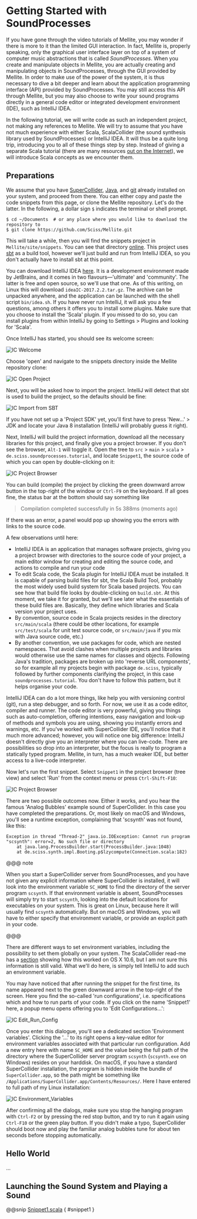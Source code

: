 # Getting Started with SoundProcesses

If you have gone through the video tutorials of Mellite, you may wonder if there is more to it than the limited GUI interaction.
In fact, Mellite is, properly speaking, only the graphical user interface layer on top of a system of computer music abstractions
that is called _SoundProcesses_. When you create and manipulate objects in Mellite, you are actually creating and manipulating
objects in SoundProcesses, through the GUI provided by Mellite. In order to make use of the power of the system, it is thus
necessary to dive a bit deeper and learn about the application programming interface (API) provided by SoundProcesses. You may
still access this API through Mellite, but you may also choose to write your sound programs directly in a general code editor
or integrated development environment (IDE), such as IntelliJ IDEA.

In the following tutorial, we will write code as such an independent project, not making any references to Mellite. We will try
to assume that you have not much experience with either Scala, ScalaCollider (the sound synthesis library used by SoundProcesses)
or IntelliJ IDEA. It will thus be a quite long trip, introducing you to all of these things step by step. Instead of giving a
separate Scala tutorial (there are many resources [out on the Internet](http://scala-lang.org/documentation/learn.html)), we will
introduce Scala concepts as we encounter them.

## Preparations

We assume that you have [SuperCollider](http://supercollider.github.io/), [Java](http://www.oracle.com/technetwork/java/javase/downloads/index.html), 
and [git](https://git-scm.com/) already installed on your system, and proceed from there. You can either copy and paste the code
snippets from this page, or clone the Mellite repository. Let's do the latter. In the following, a dollar sign `$` indicates the
terminal or shell prompt.

    $ cd ~/Documents  # or any place where you would like to download the repository to
    $ git clone https://github.com/Sciss/Mellite.git
  
This will take a while, then you will find the snippets project in `Mellite/site/snippets`. You can see that directory
[online](https://github.com/Sciss/Mellite/tree/master/site/snippets). This project uses [sbt](http://www.scala-sbt.org/) as a
build tool, however we'll just build and run from IntelliJ IDEA, so you don't actually have to install sbt at this point.

You can download IntelliJ IDEA [here](https://www.jetbrains.com/idea/download/). It is a development environment made by JetBrains,
and it comes in two flavours&mdash;'ultimate' and 'community'. The latter is free and open source, so we'll use that one. As of this
writing, on Linux this will download `ideaIC-2017.2.2.tar.gz`. The archive can be unpacked anywhere, and the application can be
launched with the shell script `bin/idea.sh`. If you have never run IntelliJ, it will ask you a few questions, among others it
offers you to install some plugins. Make sure that you choose to install the 'Scala' plugin. If you missed to do so, you can
install plugins from within IntelliJ by going to Settings &gt; Plugins and looking for 'Scala'.

Once IntelliJ has started, you should see its welcome screen:

![IC Welcome](.../tut_sp_idea_welcome.png)

Choose 'open' and navigate to the snippets directory inside the Mellite repository clone:

![IC Open Project](.../tut_sp_idea_open.png)

Next, you will be asked how to import the project. IntelliJ will detect that sbt is used to build the project, so the defaults should be fine:

![IC Import from SBT](.../tut_sp_idea_import.png)

If you have not set up a 'Project SDK' yet, you'll first have to press 'New...' &gt; JDK and locate your Java 8 installation (IntelliJ will
probably guess it right).

Next, IntelliJ will build the project information, download all the necessary libraries for this project, and finally give you a project browser.
If you don't see the browser, `Alt-1` will toggle it. Open the tree to `src` &gt; `main` &gt; `scala` &gt; `de.sciss.soundprocesses.tutorial`,
and locate `Snippet1`, the source code of which you can open by double-clicking on it:

![IC Project Browser](.../tut_sp_idea_project.png)

You can build (compile) the project by clicking the green downward arrow button in the top-right of the window or `Ctrl-F9` on the keyboard.
If all goes fine, the status bar at the bottom should say something like

> Compilation completed successfully in 5s 388ms (moments ago)

If there was an error, a panel would pop up showing you the errors with links to the source code.

A few observations until here:

- IntelliJ IDEA is an application that manages software projects, giving you a project browser with directories to the source code
  of your project, a main editor window for creating and editing the source code, and actions to compile and run your code
- To edit Scala code, the Scala plugin for IntelliJ IDEA must be installed. It is capable of parsing build files for sbt, the
  Scala Build Tool, probably the most widely used build system for Scala based projects. You can see how that build file looks
  by double-clicking on `build.sbt`. At this moment, we take it for granted, but we'll see later what the essentials of these
  build files are. Basically, they define which libraries and Scala version your project uses.
- By convention, source code in Scala projects resides in the directory `src/main/scala` (there could be other locations, for 
  example `src/test/scala` for unit test source code, or `src/main/java` if you mix with Java source code, etc.)
- By another convention, we use packages for code, which are nested namespaces. That avoid clashes when multiple projects
  and libraries would otherwise use the same names for classes and objects. Following Java's tradition, packages are broken
  up into 'reverse URL components', so for example all my projects begin with package `de.sciss`, typically followed by
  further components clarifying the project, in this case `soundprocesses.tutorial`. You don't have to follow this pattern,
  but it helps organise your code.

IntelliJ IDEA can do a lot more things, like help you with versioning control (git), run a step debugger, and so forth. For now, we
use it as a code editor, compiler and runner. The code editor is very powerful, giving you things such as auto-completion, offering
intentions, easy navigation and look-up of methods and symbols you are using, showing you instantly errors and warnings, etc.
If you've worked with SuperCollider IDE, you'll notice that it much more advanced; however, you will notice one big difference:
IntelliJ doesn't directly give you an interpreter where you can live-code. There are possibilities so drop into an interpreter,
but the focus is really to program a statically typed program. Mellite, in turn, has a much weaker IDE, but better access to
a live-code interpreter.

Now let's run the first snippet. Select `Snippet1` in the project browser (tree view) and select 'Run' from the context menu or
press `Ctrl-Shift-F10`:

![IC Project Browser](.../tut_sp_idea_project.png)

There are two possible outcomes now. Either it works, and you hear the famous 'Analog Bubbles' example sound of SuperCollider. In this
case you have completed the preparations. Or, most likely on macOS and Windows, 
you'll see a runtime exception, complaining that 'scsynth' was not found, like this:

    Exception in thread "Thread-2" java.io.IOException: Cannot run program "scsynth": error=2, No such file or directory
    	at java.lang.ProcessBuilder.start(ProcessBuilder.java:1048)
    	at de.sciss.synth.impl.Booting.p$lzycompute(Connection.scala:182)

@@@ note

When you start a SuperCollider server from SoundProcesses, and you have not given any explicit information where SuperCollider is
installed, it will look into the environment variable `SC_HOME` to find the directory of the server program `scsynth`. If that environment variable
is absent, SoundProcesses will simply try to start `scsynth`, looking into the default locations for executables on your system.
This is great on Linux, because here it will usually find `scsynth` automatically. But on macOS and Windows, you will have to
either specify that environment variable, or provide an explicit path in your code.

@@@

There are different ways to set environment variables, including the possibility to set them globally on your system. The ScalaCollider
read-me has a [section](https://github.com/Sciss/ScalaCollider/blob/6c1758f480f3641b853de04d51d95a3da1c97f43/README.md#specifying-sc_home)
showing how this worked on OS X 10.6, but I am not sure this information is still valid. What we'll do here,
is simply tell IntelliJ to add such an environment variable.

You may have noticed that after running the snippet for the first time, its name appeared next to the green downward arrow in the top-right
of the screen. Here you find the so-called 'run configurations', i.e. specifications which and how to run parts of your code. If you click
on the name 'Snippet1' here, a popup menu opens offering you to 'Edit Configurations...':

![IC Edit_Run_Config](.../tut_sp_idea_edit_run_config.png)

Once you enter this dialogue, you'll see a dedicated section 'Environment variables'. Clicking the '...' to its right opens a key-value
editor for environment variables associated with that particular run configuration. Add a new entry here with name `SC_HOME` and the value
being the full path of the directory where the SuperCollider server program `scsynth` (`scsynth.exe` on Windows) resides on your harddisk.
On macOS, if you have a standard SuperCollider installation, the program is hidden inside the bundle of `SuperCollider.app`, so the path might be something
like `/Applications/SuperCollider.app/Contents/Resources/`. Here I have entered to full path of my Linux installation:

![IC Environment_Variables](.../tut_sp_idea_env_var.png)

After confirming all the dialogs, make sure you stop the hanging program with `Ctrl-F2` or by pressing the red stop button, and try to run
it again using `Ctrl-F10` or the green play button. If you didn't make a typo, SuperCollider should boot now and play the familiar analog
bubbles tune for about ten seconds before stopping automatically.

## Hello World

...

## Launching the Sound System and Playing a Sound

@@snip [Snippet1.scala]($sp_tut$/Snippet1.scala) { #snippet1 }
